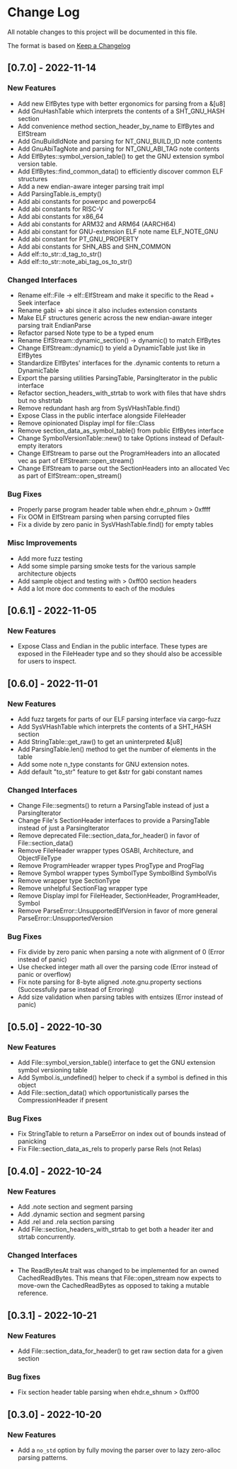 # Change Log
All notable changes to this project will be documented in this file.

The format is based on [Keep a Changelog](http://keepachangelog.com/)

## [0.7.0] - 2022-11-14

### New Features

- Add new ElfBytes type with better ergonomics for parsing from a &[u8]
- Add GnuHashTable which interprets the contents of a SHT_GNU_HASH section
- Add convenience method section_header_by_name to ElfBytes and ElfStream
- Add GnuBuildIdNote and parsing for NT_GNU_BUILD_ID note contents
- Add GnuAbiTagNote and parsing for NT_GNU_ABI_TAG note contents
- Add ElfBytes::symbol_version_table() to get the GNU extension symbol version table.
- Add ElfBytes::find_common_data() to efficiently discover common ELF structures
- Add a new endian-aware integer parsing trait impl
- Add ParsingTable.is_empty()
- Add abi constants for powerpc and powerpc64
- Add abi constants for RISC-V
- Add abi constants for x86_64
- Add abi constants for ARM32 and ARM64 (AARCH64)
- Add abi constant for GNU-extension ELF note name ELF_NOTE_GNU
- Add abi constant for PT_GNU_PROPERTY
- Add abi constants for SHN_ABS and SHN_COMMON
- Add elf::to_str::d_tag_to_str()
- Add elf::to_str::note_abi_tag_os_to_str()

### Changed Interfaces

- Rename elf::File -> elf::ElfStream and make it specific to the Read + Seek interface
- Rename gabi -> abi since it also includes extension constants
- Make ELF structures generic across the new endian-aware integer parsing trait EndianParse
- Refactor parsed Note type to be a typed enum
- Rename ElfStream::dynamic_section() -> dynamic() to match ElfBytes
- Change ElfStream::dynamic() to yield a DynamicTable just like in ElfBytes
- Standardize ElfBytes' interfaces for the .dynamic contents to return a DynamicTable
- Export the parsing utilities ParsingTable, ParsingIterator in the public interface
- Refactor section_headers_with_strtab to work with files that have shdrs but no shstrtab
- Remove redundant hash arg from SysVHashTable.find()
- Expose Class in the public interface alongside FileHeader
- Remove opinionated Display impl for file::Class
- Remove section_data_as_symbol_table() from public ElfBytes interface
- Change SymbolVersionTable::new() to take Options instead of Default-empty iterators
- Change ElfStream to parse out the ProgramHeaders into an allocated vec as part of ElfStream::open_stream()
- Change ElfStream to parse out the SectionHeaders into an allocated Vec as part of ElfStream::open_stream()

### Bug Fixes

- Properly parse program header table when ehdr.e_phnum > 0xffff
- Fix OOM in ElfStream parsing when parsing corrupted files
- Fix a divide by zero panic in SysVHashTable.find() for empty tables

### Misc Improvements

- Add more fuzz testing
- Add some simple parsing smoke tests for the various sample architecture objects
- Add sample object and testing with > 0xff00 section headers
- Add a lot more doc comments to each of the modules

## [0.6.1] - 2022-11-05

### New Features
- Expose Class and Endian in the public interface. These types are exposed in the FileHeader type and so they should also be accessible for users to inspect.

## [0.6.0] - 2022-11-01

### New Features

- Add fuzz targets for parts of our ELF parsing interface via cargo-fuzz
- Add SysVHashTable which interprets the contents of a SHT_HASH section
- Add StringTable::get_raw() to get an uninterpreted &[u8]
- Add ParsingTable.len() method to get the number of elements in the table
- Add some note n_type constants for GNU extension notes.
- Add default "to_str" feature to get &str for gabi constant names

### Changed Interfaces

- Change File::segments() to return a ParsingTable instead of just a ParsingIterator
- Change File's SectionHeader interfaces to provide a ParsingTable instead of just a ParsingIterator
- Remove deprecated File::section_data_for_header() in favor of File::section_data()
- Remove FileHeader wrapper types OSABI, Architecture, and ObjectFileType
- Remove ProgramHeader wrapper types ProgType and ProgFlag
- Remove Symbol wrapper types SymbolType SymbolBind SymbolVis
- Remove wrapper type SectionType
- Remove unhelpful SectionFlag wrapper type
- Remove Display impl for FileHeader, SectionHeader, ProgramHeader, Symbol
- Remove ParseError::UnsupportedElfVersion in favor of more general ParseError::UnsupportedVersion

### Bug Fixes

- Fix divide by zero panic when parsing a note with alignment of 0 (Error instead of panic)
- Use checked integer math all over the parsing code (Error instead of panic or overflow)
- Fix note parsing for 8-byte aligned .note.gnu.property sections (Successfully parse instead of Erroring)
- Add size validation when parsing tables with entsizes (Error instead of panic)

## [0.5.0] - 2022-10-30

### New Features

- Add File::symbol_version_table() interface to get the GNU extension symbol versioning table
- Add Symbol.is_undefined() helper to check if a symbol is defined in this object
- Add File::section_data() which opportunistically parses the CompressionHeader if present

### Bug Fixes

- Fix StringTable to return a ParseError on index out of bounds instead of panicking
- Fix File::section_data_as_rels to properly parse Rels (not Relas)

## [0.4.0] - 2022-10-24

### New Features

- Add .note section and segment parsing
- Add .dynamic section and segment parsing
- Add .rel and .rela section parsing
- Add File::section_headers_with_strtab to get both a header iter and strtab concurrently.

### Changed Interfaces

- The ReadBytesAt trait was changed to be implemented for an owned CachedReadBytes. This means that File::open_stream now expects to move-own the CachedReadBytes as opposed to taking a mutable reference.

## [0.3.1] - 2022-10-21

### New Features
- Add File::section_data_for_header() to get raw section data for a given section

### Bug fixes
- Fix section header table parsing when ehdr.e_shnum > 0xff00

## [0.3.0] - 2022-10-20

### New Features
- Add a `no_std` option by fully moving the parser over to lazy zero-alloc parsing patterns.